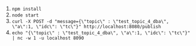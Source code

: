 1. `npm install`
1. `node start`
1. `curl -X POST -d "message={\"topic\" : \"test_topic_4_dba\", \"a\":1, \"idc\": \"tc\"}" http://localhost:8080/publish`
1. `echo "{\"topic\" : \"test_topic_4_dba\", \"a\":1, \"idc\": \"tc\"}" | nc -w 1 -u localhost 8090`
